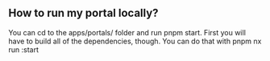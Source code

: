 ## How to run my portal locally?
You can cd to the apps/portals/<portalName> folder and run pnpm start. 
First you will have to build all of the dependencies, though. You can do that with pnpm nx run <portalName>:start
